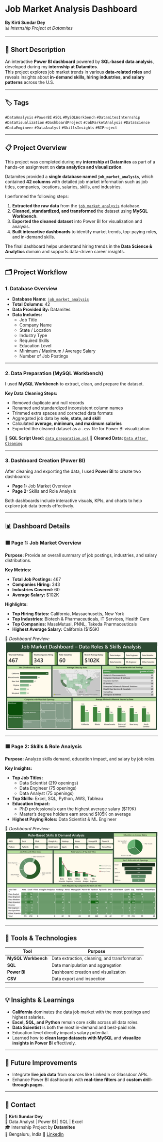 # Job Market Analysis Dashboard
**By Kirti Sundar Dey**  
📊 *Internship Project at Datamites*

---

## 📝 Short Description  
An interactive **Power BI dashboard** powered by **SQL-based data analysis**, developed during my **internship at Datamites**.  
This project explores job market trends in various **data-related roles** and reveals insights about **in-demand skills, hiring industries, and salary patterns** across the U.S.

---

## 🏷️ Tags  
`#DataAnalysis` `#PowerBI` `#SQL` `#MySQLWorkbench` `#DatamitesInternship`  
`#DataVisualization` `#DashboardProject` `#JobMarketAnalysis` `#DataScience`  
`#DataEngineer` `#DataAnalyst` `#SkillsInsights` `#BIProject`

---

## 📋 Project Overview  
This project was completed during my **internship at Datamites** as part of a hands-on assignment on **data analytics and visualization**.  

Datamites provided a **single database named `job_market_analysis`**, which contained **42 columns** with detailed job market information such as job titles, companies, locations, salaries, skills, and industries.

I performed the following steps:
1. **Extracted the raw data** from the [`job_market_analysis`](./RawData/job_market_analysis.csv) database.  
2. **Cleaned, standardized, and transformed** the dataset using **MySQL Workbench**.  
3. **Exported the cleaned dataset** into Power BI for visualization and analysis.  
4. **Built interactive dashboards** to identify market trends, top-paying roles, and in-demand skills.

The final dashboard helps understand hiring trends in the **Data Science & Analytics** domain and supports data-driven career insights.

---

## 🗂️ Project Workflow  

### 1. Database Overview  
- **Database Name:** [`job_market_analysis`](./RawData/job_market_analysis.csv)  
- **Total Columns:** 42  
- **Data Provided By:** Datamites  
- **Data Includes:**  
  - Job Title  
  - Company Name  
  - State / Location  
  - Industry Type  
  - Required Skills  
  - Education Level  
  - Minimum / Maximum / Average Salary  
  - Number of Job Postings  

---

### 2. Data Preparation (MySQL Workbench)  
I used **MySQL Workbench** to extract, clean, and prepare the dataset.  

**Key Data Cleaning Steps:**  
- Removed duplicate and null records  
- Renamed and standardized inconsistent column names  
- Trimmed extra spaces and corrected data formats  
- Aggregated job data by **role, state, and skill**  
- Calculated **average, minimum, and maximum salaries**  
- Exported the cleaned dataset as a `.csv` file for Power BI visualization  

📄 **SQL Script Used:** [`data_preparation.sql`](./DataPreparation/data_preparation.sql)
📄 **Cleaned Data:** [`Data After Cleaning`](./CleanedData)

---

### 3. Dashboard Creation (Power BI)  
After cleaning and exporting the data, I used **Power BI** to create two dashboards:  
- **Page 1:** Job Market Overview  
- **Page 2:** Skills and Role Analysis  

Both dashboards include interactive visuals, KPIs, and charts to help explore job data trends effectively.

---

## 📊 Dashboard Details  

### 🟩 **Page 1: Job Market Overview**  
**Purpose:** Provide an overall summary of job postings, industries, and salary distributions.  

**Key Metrics:**  
- **Total Job Postings:** 467  
- **Companies Hiring:** 343  
- **Industries Covered:** 60  
- **Average Salary:** $102K  

**Highlights:**  
- **Top Hiring States:** California, Massachusetts, New York  
- **Top Industries:** Biotech & Pharmaceuticals, IT Services, Health Care  
- **Top Companies:** MassMutual, PNNL, Takeda Pharmaceuticals  
- **Highest Average Salary:** California ($156K)  

📸 *Dashboard Preview:*  
![Job Market Dashboard – Data Roles & Skills Analysis](./Dashboard/Job-Market-Analysis-Dashboard-Page1.png)

---

### 🟩 **Page 2: Skills & Role Analysis**  
**Purpose:** Analyze skills demand, education impact, and salary by job roles.  

**Key Insights:**  
- **Top Job Titles:**  
  - Data Scientist (219 openings)  
  - Data Engineer (75 openings)  
  - Data Analyst (75 openings)  
- **Top Skills:** Excel, SQL, Python, AWS, Tableau  
- **Education Impact:**  
  - PhD professionals earn the highest average salary ($119K)  
  - Master’s degree holders earn around $105K on average  
- **Highest Paying Roles:** Data Scientist & ML Engineer  

📸 *Dashboard Preview:*  
![Role-Based Skills & Demand Analysis](./Dashboard/Job-Market-Analysis-Dashboard-Page2.png)

---

## 🧩 Tools & Technologies  
| Tool | Purpose |
|------|----------|
| **MySQL Workbench** | Data extraction, cleaning, and transformation |
| **SQL** | Data manipulation and aggregation |
| **Power BI** | Dashboard creation and visualization |
| **CSV** | Data export and inspection |

---

## 💡 Insights & Learnings  
- **California** dominates the data job market with the most postings and highest salaries.  
- **Excel, SQL, and Python** remain core skills across all data roles.  
- **Data Scientist** is both the most in-demand and best-paid role.  
- Education level directly impacts salary potential.  
- Learned how to **clean large datasets with MySQL** and **visualize insights in Power BI** effectively.

---

## 🚀 Future Improvements  
- Integrate **live job data** from sources like LinkedIn or Glassdoor APIs.  
- Enhance Power BI dashboards with **real-time filters** and **custom drill-through pages**.  

---

## 📧 Contact  
**👤 Kirti Sundar Dey**  
💼 Data Analyst | Power BI | SQL | Excel  
🎓 Internship Project by **Datamites**  
📍 Bengaluru, India
🔗 [LinkedIn](#www.linkedin.com/in/kirti-sundar-dey-0954122a5)
